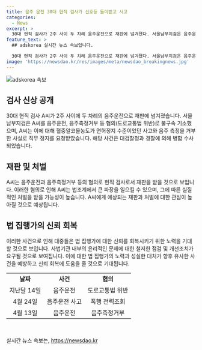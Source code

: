 ```yaml
---
title: 음주 운전 30대 현직 검사가 신호등 들이받고 사고
categories:
  - News
excerpt: >
  30대 현직 검사가 2주 사이 두 차례 음주운전으로 재판에 넘겨졌다. 서울남부지검은 음주운전, 음주측정거부 등 혐의로 A씨를 불구속 기소했다. A씨는 차량 사고로 혈중알코올농도가 면허정지 수준이었고, 음주측정을 거부하여 직무 정지 요청됐다. 해당 사건은 경찰과 검찰이 병합 수사 중이다. A씨의 무책임한 행동이 공정과 안전에 대한 심각한 위협임을 시사한다.
feature_text: >
  ## adskorea 실시간 뉴스 속보입니다.

  30대 현직 검사가 2주 사이 두 차례 음주운전으로 재판에 넘겨졌다. 서울남부지검은 음주운전, 음주측정거부 등 혐의로 A씨를 불구속 기소했다. A씨는 차량 사고로 혈중알코올농도가 면허정지 수준이었고, 음주측정을 거부하여 직무 정지 요청됐다. 해당 사건은 경찰과 검찰이 병합 수사 중이다. A씨의 무책임한 행동이 공정과 안전에 대한 심각한 위협임을 시사한다.
image: 'https://newsdao.kr/res/images/meta/newsdao_breakingnews.jpg'
---
```


<p><img src="https://newsdao.kr/res/images/meta/newsdao_breakingnews.jpg" alt="adskorea 속보" /></p>

<h2 data-ke-size="size26">검사 신상 공개</h2>

<p data-ke-size="size16">30대 현직 검사 A씨가 2주 사이에 두 차례의 음주운전으로 재판에 넘겨졌습니다. 서울남부지검은 A씨를 음주운전, 음주측정거부 등 혐의(도로교통법 위반)로 불구속 기소했으며, A씨는 이에 대해 혈중알코올농도가 면허정지 수준이었던 사고와 음주 측정을 거부한 사실로 직무 정지를 요청받았습니다. 해당 사건은 대검찰청과 경찰에 의해 병합 수사되었습니다.</p>

<h2 data-ke-size="size26">재판 및 처벌</h2>

<p data-ke-size="size16">A씨는 음주운전과 음주측정거부 등의 혐의로 현직 검사로서 재판을 받을 것으로 보입니다. 이러한 혐의로 인해 A씨는 법조계에서 큰 파장을 일으킬 수 있으며, 그에 따른 실질적인 처벌을 받을 가능성이 높습니다. A씨에게 예상되는 재판과 처벌에 대한 관심이 높아질 것으로 예상됩니다.</p>

<h2 data-ke-size="size26">법 집행가의 신뢰 회복</h2>

<p data-ke-size="size16">이러한 사건으로 인해 대중들은 법 집행가에 대한 신뢰를 회복시키기 위한 노력을 기대할 것으로 보입니다. 사법기관 내부의 윤리적인 문제에 대한 철저한 점검 및 개선조치가 요구될 것으로 보여집니다. 이에 대한 법 집행가의 노력과 성실한 대처가 향후 유사한 사건을 예방하고 신뢰 회복에 도움을 줄 것으로 기대됩니다.</p>

<table>
    <tr>
        <td style="text-align: center; height: 17px;"><b>날짜</b></td>
        <td style="text-align: center; height: 17px;"><b>사건</b></td>
        <td style="text-align: center; height: 17px;"><b>혐의</b></td>
    </tr>
    <tr>
        <td style="text-align: center; height: 17px;">지난달 14일</td>
        <td style="text-align: center; height: 17px;">음주운전</td>
        <td style="text-align: center; height: 17px;">도로교통법 위반</td>
    </tr>
    <tr>
        <td style="text-align: center; height: 17px;">4월 24일</td>
        <td style="text-align: center; height: 17px;">음주운전 사고</td>
        <td style="text-align: center; height: 17px;">폭행 전력조회</td>
    </tr>
    <tr>
        <td style="text-align: center; height: 17px;">4월 13일</td>
        <td style="text-align: center; height: 17px;">음주운전</td>
        <td style="text-align: center; height: 17px;">음주측정거부</td>
    </tr>
</table>

<p data-ke-size="size16">&nbsp;</p>
실시간 뉴스 속보는, <a href="https://newsdao.kr" rel="dofollow">https://newsdao.kr</a>


